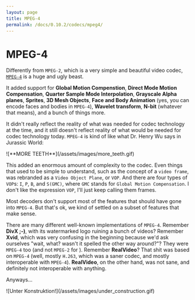 ```yaml
---
layout: page
title: MPEG-4
permalink: /docs/0.10.2/codecs/mpeg4/
---
```


# MPEG-4

Differently from `MPEG-2`, which is a very simple and beautiful video
codec, [`MPEG-4`](https://en.wikipedia.org/wiki/MPEG-4) is a huge and
ugly beast.

It added support for
**Global Motion Compenstion**,
**Direct Mode Motion Compensation**,
**Quarter Sample Mode Interpolation**,
**Grayscale Alpha planes**,
**Sprites**,
**3D Mesh Objects**,
**Face and Body Animation** (yes, you can encode faces and bodies in `MPEG-4`),
**Wavelet transform**,
**N-bit** (whatever that means),
and a bunch of things more.

It didn't really reflect the reality of what was needed for codec
technology at the time, and it still doesn't reflect reality of what
would be needed for codec technology today. `MPEG-4` is kind of like
what Dr. Henry Wu says in Jurassic World:
<!--"But you didn't ask for reality. You asked for **MORE TEETH**!".-->

<p markdown="1" class="centered">
![**MORE TEETH**](/assets/images/more_teeth.gif)
</p>

This added an enormous amount of complexity to the codec.
Even things that used to be simple to understand, such as the concept
of a `video frame`, was rebranded as a `Video Object Plane`, or `VOP`.
And there are four types of `VOP`s: `I`, `P`, `B`, and `S(GMC)`, where
`GMC` stands for `Global Motion Compensation`.
I don't like the expression `VOP`, I'll just keep calling them frames.

Most decoders don't support most of the features that should have gone
into `MPEG-4`. But that's ok, we kind of settled on a subset of
features that make sense.

There are many different well-known implementations of `MPEG-4`.
Remember **DivX ;-)**, with its watermarked logo ruining a bunch of
videos? Remember **Xvid**, which was very confusing in the beginning
because we'd ask ourselves "wait, what? wasn't it spelled the other way
around?"? They were `MPEG-4` too (and not `MPEG-2` for </pun>).
Remember **RealVideo**? That shit was based on `MPEG-4` (well, mostly
`H.263`, which was a saner codec, and mostly interoperable with `MPEG-4`).
**RealVideo**, on the other hand, was not sane, and definitely not
interoperable with anything.

Anyways...

<p markdown="1" class="centered">
![Unter Konstruktion!](/assets/images/under_construction.gif)
</p>
